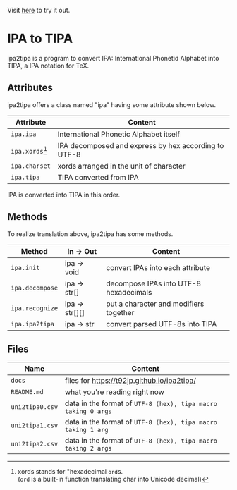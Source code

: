 Visit [here](https://t92jp.github.io/ipa2tipa/) to try it out.

# IPA to TIPA
ipa2tipa is a program to convert IPA: International Phonetid Alphabet into TIPA, a IPA notation for TeX.

## Attributes
ipa2tipa offers a class named "ipa" having some attribute shown below.

| Attribute        | Content 
| --               | -- 
| `ipa.ipa`        | International Phonetic Alphabet itself 
| `ipa.xords`[^*]  | IPA decomposed and express by hex according to UTF-8 
| `ipa.charset`    | xords arranged in the unit of character 
| `ipa.tipa`       | TIPA converted from IPA 

IPA is converted into TIPA in this order.

[^*]: xords stands for "hexadecimal `ord`s. <br>
(`ord` is a built-in function translating char into Unicode decimal)

## Methods
To realize translation above, ipa2tipa has some methods.

| Method          | In -> Out      | Content 
|--               | --             | --
| `ipa.init`      | ipa -> void    | convert IPAs into each attribute 
| `ipa.decompose` | ipa -> str[]   | decompose IPAs into UTF-8 hexadecimals
| `ipa.recognize` | ipa -> str[][] | put a character and modifiers together
| `ipa.ipa2tipa`  | ipa -> str     | convert parsed UTF-8s into TIPA

## Files
| Name            | Content 
|--               |--
| `docs`          | files for https://t92jp.github.io/ipa2tipa/
| `README.md`     | what you're reading right now
| `uni2tipa0.csv` | data in the format of `UTF-8 (hex), tipa macro taking 0 args`
| `uni2tipa1.csv` | data in the format of `UTF-8 (hex), tipa macro taking 1 arg`
| `uni2tipa2.csv` | data in the format of `UTF-8 (hex), tipa macro taking 2 args`
